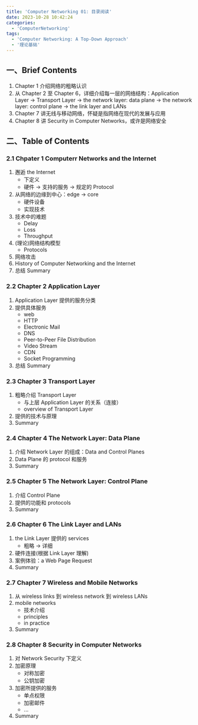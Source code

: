 ```yaml
---
title: 'Computer Networking 01: 目录阅读'
date: 2023-10-28 10:42:24
categories:
  - 'ComputerNetworking'
tags:
  - 'Computer Networking: A Top-Down Approach'
  - '理论基础'
---
```


## 一、Brief Contents

1. Chapter 1 介绍网络的粗略认识
2. 从 Chapter 2 至 Chapter 6，详细介绍每一层的网络结构：Application Layer -> Transport Layer -> the network layer: data plane -> the network layer: control plane -> the link layer and LANs
3. Chapter 7 讲无线与移动网络，怀疑是指网络在现代的发展与应用
4. Chapter 8 讲 Security in Computer Networks，或许是网络安全

## 二、Table of Contents

### 2.1 Chpater 1 Computerr Networks and the Internet

1. 邂逅 the Internet
   - 下定义
   - 硬件 -> 支持的服务 -> 规定的 Protocol
2. 从网络的边缘到中心：edge -> core
   - 硬件设备
   - 实现技术
3. 技术中的难题
   - Delay
   - Loss
   - Throughput
4. (理论)网络结构模型
   - Protocols
5. 网络攻击
6. History of Computer Networking and the Internet
7. 总结 Summary

### 2.2 Chapter 2 Application Layer

1. Application Layer 提供的服务分类
2. 提供具体服务
   - web
   - HTTP
   - Electronic Mail
   - DNS
   - Peer-to-Peer File Distribution
   - Video Stream
   - CDN
   - Socket Programming
3. 总结 Summary

### 2.3 Chapter 3 Transport Layer

1. 粗略介绍 Transport Layer
   - 与上层 Application Layer 的关系（连接）
   - overview of Transport Layer
2. 提供的技术与原理
3. Summary

### 2.4 Chapter 4 The Network Layer: Data Plane

1. 介绍 Network Layer 的组成：Data and Control Planes
2. Data Plane 的 protocol 和服务
3. Summary

### 2.5 Chapter 5 The Network Layer: Control Plane

1. 介绍 Control Plane
2. 提供的功能和 protocols
3. Summary

### 2.6 Chapter 6 The Link Layer and LANs

1. the Link Layer 提供的 services
   - 粗略 -> 详细
2. 硬件连接(根据 Link Layer 理解)
3. 案例体验：a Web Page Request
4. Summary

### 2.7 Chapter 7 Wireless and Mobile Networks

1. 从 wireless links 到 wireless network 到 wireless LANs
2. mobile networks
   - 技术介绍
   - principles
   - in practice
3. Summary

### 2.8 Chapter 8 Security in Computer Networks

1. 对 Network Security 下定义
2. 加密原理
   - 对称加密
   - 公钥加密
3. 加密所提供的服务
   - 单点权限
   - 加密邮件
   - ...
4. Summary
